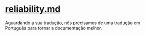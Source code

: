 # [reliability.md](/advanced/reliability.md)

Aguardando a sua tradução, nós precisamos de uma tradução em Português para tornar a documentação melhor.
